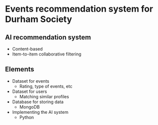 # Events recommendation system for Durham Society 

## AI recommendation system 
- Content-based 
- Item-to-item collaborative filtering
  
## Elements
- Dataset for events
  - Rating, type of events, etc
- Dataset for users
  - Matching similar profiles 
- Database for storing data
  - MongoDB 
- Implementing the AI system 
  - Python 

